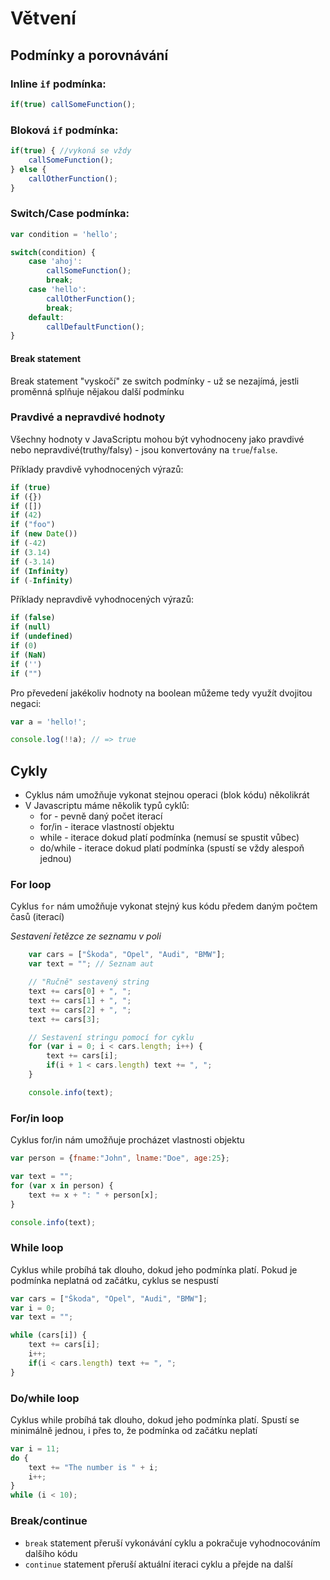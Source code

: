 # Větvení

## Podmínky a porovnávání

### Inline `if` podmínka:
```javascript
if(true) callSomeFunction();
```

### Bloková `if` podmínka:
```javascript
if(true) { //vykoná se vždy
    callSomeFunction();
} else {
    callOtherFunction();
}
```

### Switch/Case podmínka:
```javascript
var condition = 'hello';

switch(condition) {
    case 'ahoj':
        callSomeFunction();
        break;
    case 'hello':
        callOtherFunction();
        break;
    default:
        callDefaultFunction();        
}
```

#### Break statement
Break statement "vyskočí" ze switch podmínky - už se nezajímá, jestli proměnná splňuje nějakou další podmínku

### Pravdivé a nepravdivé hodnoty
Všechny hodnoty v JavaScriptu mohou být vyhodnoceny jako pravdivé nebo nepravdivé(truthy/falsy) -  jsou konvertovány na `true`/`false`.

Příklady pravdivě vyhodnocených výrazů:
```javascript
if (true)
if ({})
if ([])
if (42)
if ("foo")
if (new Date())
if (-42)
if (3.14)
if (-3.14)
if (Infinity)
if (-Infinity)
```

Příklady nepravdivě vyhodnocených výrazů:
```javascript
if (false)
if (null)
if (undefined)
if (0)
if (NaN)
if ('')
if ("")
```

Pro převedení jakékoliv hodnoty na boolean můžeme tedy využít dvojitou negaci:
```javascript
var a = 'hello!';

console.log(!!a); // => true
```

## Cykly
- Cyklus nám umožňuje vykonat stejnou operaci (blok kódu) několikrát
- V Javascriptu máme několik typů cyklů:
    - for - pevně daný počet iterací
    - for/in - iterace vlastností objektu
    - while - iterace dokud platí podmínka (nemusí se spustit vůbec)
    - do/while - iterace dokud platí podmínka (spustí se vždy alespoň jednou)

### For loop
Cyklus `for` nám umožňuje vykonat stejný kus kódu předem daným počtem časů (iterací)

_Sestavení řetězce ze seznamu v poli_
```js
    var cars = ["Škoda", "Opel", "Audi", "BMW"];
    var text = ""; // Seznam aut

    // "Ručně" sestavený string
    text += cars[0] + ", "; 
    text += cars[1] + ", "; 
    text += cars[2] + ", "; 
    text += cars[3];

    // Sestavení stringu pomocí for cyklu
    for (var i = 0; i < cars.length; i++) { 
        text += cars[i];
        if(i + 1 < cars.length) text += ", ";
    }

    console.info(text);
```

### For/in loop
Cyklus for/in nám umožňuje procházet vlastnosti objektu

```js
var person = {fname:"John", lname:"Doe", age:25}; 

var text = "";
for (var x in person) {
    text += x + ": " + person[x];
}

console.info(text);
```

### While loop
Cyklus while probíhá tak dlouho, dokud jeho podmínka platí. Pokud je podmínka neplatná od začátku, cyklus se nespustí

```js
var cars = ["Škoda", "Opel", "Audi", "BMW"];
var i = 0;
var text = "";

while (cars[i]) {
    text += cars[i];
    i++;
    if(i < cars.length) text += ", ";
}
```

### Do/while loop
Cyklus while probíhá tak dlouho, dokud jeho podmínka platí. Spustí se minimálně jednou, i přes to, že podmínka od začátku neplatí

```js
var i = 11;
do {
    text += "The number is " + i;
    i++;
}
while (i < 10);
```

### Break/continue
- `break` statement přeruší vykonávání cyklu a pokračuje vyhodnocováním dalšího kódu
- `continue` statement přeruší aktuální iteraci cyklu a přejde na další
